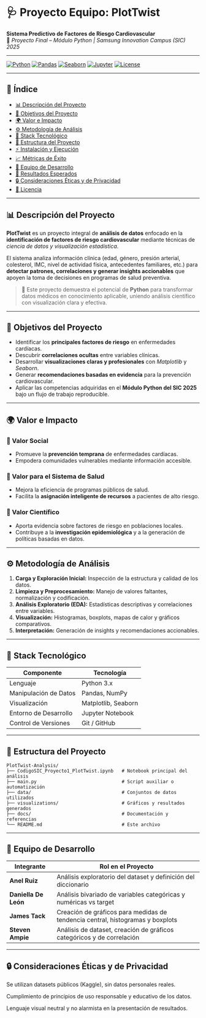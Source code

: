 # 🩺 Proyecto Equipo: PlotTwist  
**Sistema Predictivo de Factores de Riesgo Cardiovascular**  
📘 *Proyecto Final – Módulo Python | Samsung Innovation Campus (SIC) 2025*

---

[![Python](https://img.shields.io/badge/Python-3.x-blue?logo=python)](https://www.python.org/)
[![Pandas](https://img.shields.io/badge/Pandas-Data%20Analysis-%23150458?logo=pandas)](https://pandas.pydata.org/)
[![Seaborn](https://img.shields.io/badge/Seaborn-Visualization-%231a5276)](https://seaborn.pydata.org/)
[![Jupyter](https://img.shields.io/badge/Jupyter-Notebook-orange?logo=jupyter)](https://jupyter.org/)
[![License](https://img.shields.io/badge/Licencia-Académica-lightgrey)](#-licencia)

---

## 🧭 Índice
- [📊 Descripción del Proyecto](#-descripción-del-proyecto)
- [🎯 Objetivos del Proyecto](#-objetivos-del-proyecto)
- [🌍 Valor e Impacto](#-valor-e-impacto)
- [⚙️ Metodología de Análisis](#️-metodología-de-análisis)
- [🧠 Stack Tecnológico](#-stack-tecnológico)
- [📁 Estructura del Proyecto](#-estructura-del-proyecto)
- [⚡ Instalación y Ejecución](#-instalación-y-ejecución)
- [📈 Métricas de Éxito](#-métricas-de-éxito)
- [👥 Equipo de Desarrollo](#-equipo-de-desarrollo)
- [🧩 Resultados Esperados](#-resultados-esperados)
- [🔒 Consideraciones Éticas y de Privacidad](#-consideraciones-éticas-y-de-privacidad)
- [📜 Licencia](#-licencia)

---

## 📊 Descripción del Proyecto  

**PlotTwist** es un proyecto integral de **análisis de datos** enfocado en la **identificación de factores de riesgo cardiovascular** mediante técnicas de *ciencia de datos y visualización estadística*.

El sistema analiza información clínica (edad, género, presión arterial, colesterol, IMC, nivel de actividad física, antecedentes familiares, etc.) para **detectar patrones, correlaciones y generar insights accionables** que apoyen la toma de decisiones en programas de salud preventiva.

> 🧠 Este proyecto demuestra el potencial de **Python** para transformar datos médicos en conocimiento aplicable, uniendo análisis científico con visualización clara y efectiva.

---

## 🎯 Objetivos del Proyecto  

- Identificar los **principales factores de riesgo** en enfermedades cardíacas.  
- Descubrir **correlaciones ocultas** entre variables clínicas.  
- Desarrollar **visualizaciones claras y profesionales** con *Matplotlib* y *Seaborn*.  
- Generar **recomendaciones basadas en evidencia** para la prevención cardiovascular.  
- Aplicar las competencias adquiridas en el **Módulo Python del SIC 2025** bajo un flujo de trabajo reproducible.

---

## 🌍 Valor e Impacto  

### 💙 Valor Social
- Promueve la **prevención temprana** de enfermedades cardíacas.  
- Empodera comunidades vulnerables mediante información accesible.

### 🏥 Valor para el Sistema de Salud
- Mejora la eficiencia de programas públicos de salud.  
- Facilita la **asignación inteligente de recursos** a pacientes de alto riesgo.

### 🔬 Valor Científico
- Aporta evidencia sobre factores de riesgo en poblaciones locales.  
- Contribuye a la **investigación epidemiológica** y a la generación de políticas basadas en datos.

---

## ⚙️ Metodología de Análisis  

1. **Carga y Exploración Inicial:** Inspección de la estructura y calidad de los datos.  
2. **Limpieza y Preprocesamiento:** Manejo de valores faltantes, normalización y codificación.  
3. **Análisis Exploratorio (EDA):** Estadísticas descriptivas y correlaciones entre variables.  
4. **Visualización:** Histogramas, boxplots, mapas de calor y gráficos comparativos.  
5. **Interpretación:** Generación de insights y recomendaciones accionables.

---

## 🧠 Stack Tecnológico  

| Componente | Tecnología |
|-------------|-------------|
| Lenguaje | Python 3.x |
| Manipulación de Datos | Pandas, NumPy |
| Visualización | Matplotlib, Seaborn |
| Entorno de Desarrollo | Jupyter Notebook |
| Control de Versiones | Git / GitHub |

---

## 📁 Estructura del Proyecto  

```plaintext
PlotTwist-Analysis/
├── CodigoSIC_Proyecto1_PlotTwist.ipynb   # Notebook principal del análisis
├── main.py                               # Script auxiliar o automatización
├── data/                                 # Conjuntos de datos utilizados
├── visualizations/                       # Gráficos y resultados generados
├── docs/                                 # Documentación y referencias
└── README.md                             # Este archivo
```
---

## 👥 Equipo de Desarrollo
  | Integrante           | Rol en el Proyecto                                                             |
| -------------------- | ------------------------------------------------------------------------------ |
| **Anel Ruiz**        | Análisis exploratorio del dataset y definición del diccionario                 |
| **Daniella De León** | Análisis bivariado de variables categóricas y numéricas vs target              |
| **James Tack**       | Creación de gráficos para medidas de tendencia central, histogramas y boxplots |
| **Steven Ampie**     | Análisis de dataset, creación de gráficos categóricos y de correlación         |
---

## 🔒 Consideraciones Éticas y de Privacidad

Se utilizan datasets públicos (Kaggle), sin datos personales reales.

Cumplimiento de principios de uso responsable y educativo de los datos.

Lenguaje visual neutral y no alarmista en la presentación de resultados.

